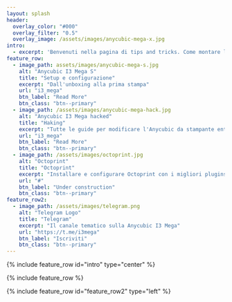```yaml
---
layout: splash
header:
  overlay_color: "#000"
  overlay_filter: "0.5"
  overlay_image: /assets/images/anycubic-mega-x.jpg
intro: 
  - excerpt: 'Benvenuti nella pagina di tips and tricks. Come montare la stampante, modificarla e calibrarla al meglio.'
feature_row:
  - image_path: assets/images/anycubic-mega-s.jpg
    alt: "Anycubic I3 Mega S"
    title: "Setup e configurazione"
    excerpt: "Dall'unboxing alla prima stampa"
    url: "i3_mega"
    btn_label: "Read More"
    btn_class: "btn--primary"
  - image_path: /assets/images/anycubic-mega-hack.jpg
    alt: "Anycubic I3 Mega hacked"
    title: "Haking"
    excerpt: "Tutte le guide per modificare l'Anycubic da stampante entry level a stampante semi professionale"
    url: "i3_mega"
    btn_label: "Read More"
    btn_class: "btn--primary"
  - image_path: /assets/images/octoprint.jpg
    alt: "Octoprint"
    title: "Octoprint"
    excerpt: "Installare e configurare Octoprint con i migliori plugins"
    url: "#"
    btn_label: "Under construction"
    btn_class: "btn--primary"
feature_row2:
  - image_path: /assets/images/telegram.png
    alt: "Telegram Logo"
    title: "Telegram"
    excerpt: "Il canale tematico sulla Anycubic I3 Mega"
    url: "https://t.me/i3mega"
    btn_label: "Iscriviti"
    btn_class: "btn--primary"
---
```


{% include feature_row id="intro" type="center" %}

{% include feature_row %}

{% include feature_row id="feature_row2" type="left" %}